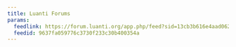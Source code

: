 ```yaml
---
title: Luanti Forums
params:
  feedlink: https://forum.luanti.org/app.php/feed?sid=13cb3b616e4aad062da81424049864d4
  feedid: 9637fa059776c3730f233c30b400354a
---
```

